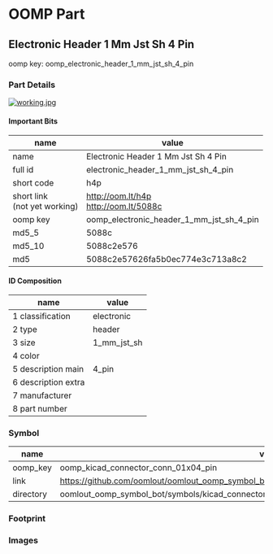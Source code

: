 # OOMP Part  
## Electronic Header 1 Mm Jst Sh 4 Pin  
  
oomp key: oomp_electronic_header_1_mm_jst_sh_4_pin  
  
### Part Details  
  
[![working.jpg](working_600.jpg)](working.jpg)  
  
#### Important Bits  
| name | value | 
| --- | --- | 
| name | Electronic Header 1 Mm Jst Sh 4 Pin | 
| full id | electronic_header_1_mm_jst_sh_4_pin | 
| short code | h4p | 
| short link<br>(not yet working) | http://oom.lt/h4p<br>http://oom.lt/5088c | 
| oomp key | oomp_electronic_header_1_mm_jst_sh_4_pin | 
| md5_5 | 5088c | 
| md5_10 | 5088c2e576 | 
| md5 | 5088c2e57626fa5b0ec774e3c713a8c2 | 
#### ID Composition  
| name | value | 
| --- | --- | 
| 1 classification | electronic | 
| 2 type | header | 
| 3 size | 1_mm_jst_sh | 
| 4 color |  | 
| 5 description main | 4_pin | 
| 6 description extra |  | 
| 7 manufacturer |  | 
| 8 part number |  | 
### Symbol  
| name | value | 
| --- | --- | 
| oomp_key | oomp_kicad_connector_conn_01x04_pin | 
| link | https://github.com/oomlout/oomlout_oomp_symbol_bot/tree/main/symbols/kicad_connector_conn_01x04_pin | 
| directory | oomlout_oomp_symbol_bot/symbols/kicad_connector_conn_01x04_pin//working/working.kicad_sym | 
### Footprint  
### Images  
